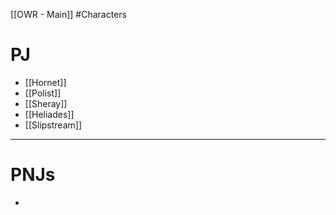 [[OWR - Main]]
#Characters

# PJ

- [[Hornet]]
- [[Polist]]
- [[Sheray]]
- [[Heliades]]
- [[Slipstream]]

---
# PNJs
- 